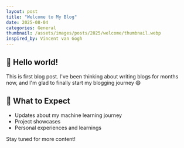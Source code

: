 ```yaml
---
layout: post
title: "Welcome to My Blog"
date: 2025-08-04
categories: General
thumbnail: /assets/images/posts/2025/welcome/thumbnail.webp
inspired_by: Vincent van Gogh
---
```


## 👋 Hello world!
This is first blog post. I've been thinking about writing blogs for months now, and I'm glad to finally start my blogging journey 😄

## 🔭 What to Expect

- Updates about my machine learning journey
- Project showcases
- Personal experiences and learnings

Stay tuned for more content!
